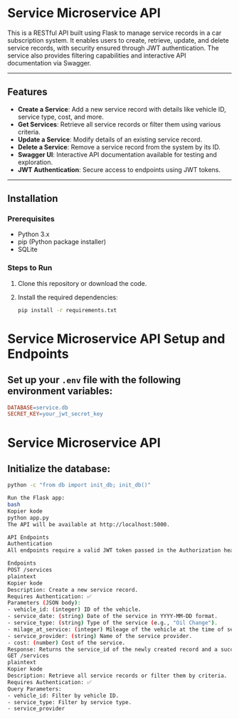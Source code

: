 # Service Microservice API

This is a RESTful API built using Flask to manage service records in a car subscription system. It enables users to create, retrieve, update, and delete service records, with security ensured through JWT authentication. The service also provides filtering capabilities and interactive API documentation via Swagger.

---

## Features

- **Create a Service**: Add a new service record with details like vehicle ID, service type, cost, and more.
- **Get Services**: Retrieve all service records or filter them using various criteria.
- **Update a Service**: Modify details of an existing service record.
- **Delete a Service**: Remove a service record from the system by its ID.
- **Swagger UI**: Interactive API documentation available for testing and exploration.
- **JWT Authentication**: Secure access to endpoints using JWT tokens.

---

## Installation

### Prerequisites

- Python 3.x  
- pip (Python package installer)  
- SQLite  

### Steps to Run

1. Clone this repository or download the code.

2. Install the required dependencies:
   ```bash
   pip install -r requirements.txt

# Service Microservice API Setup and Endpoints

## Set up your `.env` file with the following environment variables:

```makefile
DATABASE=service.db
SECRET_KEY=your_jwt_secret_key
```
# Service Microservice API

## Initialize the database:

```bash
python -c "from db import init_db; init_db()"

Run the Flask app:
bash
Kopier kode
python app.py
The API will be available at http://localhost:5000.

API Endpoints
Authentication
All endpoints require a valid JWT token passed in the Authorization header. The token must be prefixed with Bearer.

Endpoints
POST /services
plaintext
Kopier kode
Description: Create a new service record.
Requires Authentication: ✅
Parameters (JSON body):
- vehicle_id: (integer) ID of the vehicle.
- service_date: (string) Date of the service in YYYY-MM-DD format.
- service_type: (string) Type of the service (e.g., "Oil Change").
- milage_at_service: (integer) Mileage of the vehicle at the time of service.
- service_provider: (string) Name of the service provider.
- cost: (number) Cost of the service.
Response: Returns the service_id of the newly created record and a success message.
GET /services
plaintext
Kopier kode
Description: Retrieve all service records or filter them by criteria.
Requires Authentication: ✅
Query Parameters:
- vehicle_id: Filter by vehicle ID.
- service_type: Filter by service type.
- service_provider
